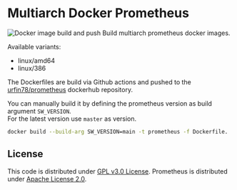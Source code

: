 # Multiarch Docker Prometheus
![Docker image build and push](https://github.com/urfin78/docker-prometheus/workflows/Docker%20image%20build%20and%20push/badge.svg)
Build multiarch prometheus docker images.

Available variants:  
* linux/amd64
* linux/386

The Dockerfiles are build via Github actions and pushed to the [urfin78/prometheus](https://hub.docker.com/r/urfin78/prometheus) dockerhub repository.

You can manually build it by defining the prometheus version as build argument `SW_VERSION`.  
For the latest version use `master` as version.  

```bash
docker build --build-arg SW_VERSION=main -t prometheus -f Dockerfile.
```

## License
This code is distributed under [GPL v3.0 License](https://github.com/urfin78/docker-prometheus/blob/master/LICENSE).
Prometheus is distributed under [Apache License 2.0](https://github.com/prometheus/prometheus/blob/master/LICENSE).
